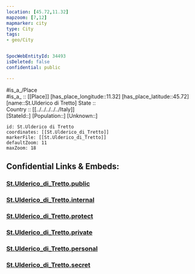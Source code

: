 ```yaml
---
location: [45.72,11.32] 
mapzoom: [7,12] 
mapmarker: city 
type: City
tags:
- geo/City


SpocWebEntityId: 34493
isDeleted: false
confidential: public

---
```

#is_a_/Place  
#is_a_ :: [[Place]] 
[has_place_longitude::11.32] 
[has_place_latitude::45.72] 
[name::St.Ulderico di Tretto] 
State ::  
Country :: [[../../../../../Italy]]  
[StateId::] 
[Population::] 
[Unknown::] 


```leaflet
id: St.Ulderico di Tretto
coordinates: [[St.Ulderico_di_Tretto]] 
markerFile: [[St.Ulderico_di_Tretto]] 
defaultZoom: 11 
maxZoom: 18
```


## Confidential Links & Embeds: 

### [St.Ulderico_di_Tretto.public](/_public/\Earth\Continent\Europe\Europe~South\Italy\regions~Italy\Veneto\Vicenza.Province\CitySt.Ulderico_di_Tretto.public.md) 

### [St.Ulderico_di_Tretto.internal](/_internal/\Earth\Continent\Europe\Europe~South\Italy\regions~Italy\Veneto\Vicenza.Province\CitySt.Ulderico_di_Tretto.internal.md) 

### [St.Ulderico_di_Tretto.protect](/_protect/\Earth\Continent\Europe\Europe~South\Italy\regions~Italy\Veneto\Vicenza.Province\CitySt.Ulderico_di_Tretto.protect.md) 

### [St.Ulderico_di_Tretto.private](/_private/\Earth\Continent\Europe\Europe~South\Italy\regions~Italy\Veneto\Vicenza.Province\CitySt.Ulderico_di_Tretto.private.md) 

### [St.Ulderico_di_Tretto.personal](/_personal/\Earth\Continent\Europe\Europe~South\Italy\regions~Italy\Veneto\Vicenza.Province\CitySt.Ulderico_di_Tretto.personal.md) 

### [St.Ulderico_di_Tretto.secret](/_secret/\Earth\Continent\Europe\Europe~South\Italy\regions~Italy\Veneto\Vicenza.Province\CitySt.Ulderico_di_Tretto.secret.md)

